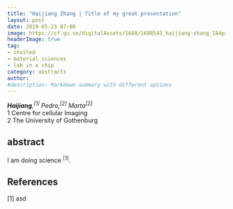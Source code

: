 ```yaml
---
title: "Haijiang Zhang | Title of my great presentation"
layout: post
date: 2019-05-23 07:00
image: https://cf.gu.se/digitalAssets/1688/1688543_haijiang-zhang_184px.jpg
headerImage: true
tag:
- invited
- material sciences
- lab in a chip
category: abstracts
author:
#description: Markdown summary with different options
---
```


_**Haijiang**,<sup>[1]</sup> Pedro,<sup>[2]</sup> Marta<sup>[2]</sup>_<br/>
1 Centre for cellular Imaging <br/>
2 The University of Gothenburg <br/>

## abstract

I am doing science <sup>[1]</sup>.

## References
[1] asd
